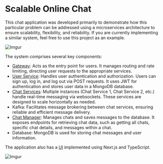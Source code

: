 # Scalable Online Chat

This chat application was developed primarily to demonstrate how this particular problem can be addressed using a microservices architecture to ensure scalability, flexibility, and reliability. If you are currently implementing a similar system, feel free to use this project as an example.

![Imgur](https://i.imgur.com/8z0mZtA.png)

The system comprises several key components:

- [Gateway](https://github.com/nikitakuchur/scalable-online-chat/tree/main/chat-gateway): 
Acts as the entry point for users. It manages routing and rate limiting, directing user requests to the appropriate services.
- [User Service](https://github.com/nikitakuchur/scalable-online-chat/tree/main/user-service): 
Handles user authentication and authorization. Users can sign up, log in, and log out via POST requests. It uses JWT for authentication and stores user data in a MongoDB database.
- [Chat Services](https://github.com/nikitakuchur/scalable-online-chat/tree/main/chat-service):
Multiple instances (Chat Service 1, Chat Service 2, etc.) handle real-time messaging via websockets. These services are designed to scale horizontally as needed.
- Kafka: Facilitates message brokering between chat services, ensuring reliable and efficient message delivery.
- [Chat Manager](https://github.com/nikitakuchur/scalable-online-chat/tree/main/chat-manager): 
Manages chats and saves messages to the database. It exposes endpoints for retrieving chat data, such as getting all chats, specific chat details, and messages within a chat.
- Database: MongoDB is used for storing chat messages and user information.

The application also has a [UI](https://github.com/nikitakuchur/scalable-online-chat/tree/main/chat-website) implemented using Next.js and TypeScript.

![Imgur](https://i.imgur.com/7PVUWL1.png)
